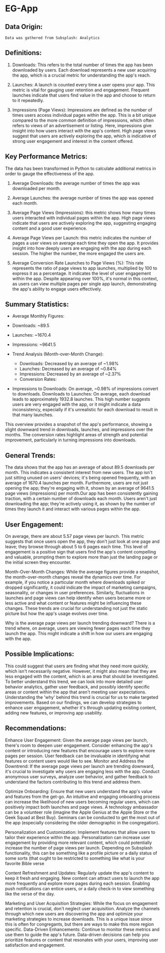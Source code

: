 # EG-App

## Data Origin:

	Data was gathered from Subsplash: Analytics

## Definitions:

1. Downloads: This refers to the total number of times the app has been downloaded by users. Each download represents a new user acquiring the app, which is a crucial metric for understanding the app's reach. 

2. Launches: A launch is counted every time a user opens your app. This metric is vital for gauging user retention and engagement. Frequent launches indicate that users find value in the app and choose to return to it repeatedly. 

3. Impressions (Page Views): Impressions are defined as the number of times users access individual pages within the app. This is a bit unique compared to the more common definition of impressions, which often refers to views of an advertisement or listing. Here, impressions give insight into how users interact with the app's content. High page views suggest that users are actively exploring the app, which is indicative of strong user engagement and interest in the content offered.

## Key Performance Metrics:

The data has been transformed in Python to calculate additional metrics in order to gauge the effectiveness of the app.

1. Average Downloads: the average number of times the app was downloaded per month. 

2. Average Launches: the average number of times the app was opened each month.

3. Average Page Views (Impressions): this metric shows how many times users interacted with individual pages within the app. High page views indicate that users are actively exploring the app, suggesting engaging content and a good user experience.

4. Average Page Views per Launch: this metric indicates the number of pages a user views on average each time they open the app. It provides insight into how deeply users are engaging with the app during each session. The higher the number, the more engaged the users are.

5. Average Conversion Rate Launches to Page Views (%): This rate represents the ratio of page views to app launches, multiplied by 100 to express it as a percentage. It indicates the level of user engagement within the app. Despite appearing over 100%, it's normal in this context, as users can view multiple pages per single app launch, demonstrating the app's ability to engage users effectively.

## Summary Statistics:

- Average Monthly Figures:
- Downloads: ~89.5
- Launches: ~1670.4
- Impressions: ~9641.5
- Trend Analysis (Month-over-Month Change):
	- Downloads: Decreased by an average of ~1.98%
	- Launches: Decreased by an average of ~0.84%
	- Impressions: Decreased by an average of ~2.37%
	- Conversion Rates:

- Impressions to Downloads: On average, ~0.98% of impressions convert to downloads.
Downloads to Launches: On average, each download leads to approximately 1932.8 launches. This high number suggests users are very engaged with the app, or it might indicate a data inconsistency, especially if it's unrealistic for each download to result in that many launches.

This overview provides a snapshot of the app's performance, showing a slight downward trend in downloads, launches, and impressions over the months. The conversion rates highlight areas of strength and potential improvement, particularly in turning impressions into downloads.

## General Trends:

The data shows that the app has an average of about 89.5 downloads per month. This indicates a consistent interest from new users. The app isn't just sitting unused on users' devices; it's being opened frequently, with an average of 1670.4 launches per month. Furthermore, users are not just opening the app; they're engaging with it, shown by an average of 9641.5 page views (impressions) per month.Our app has been consistently gaining traction, with a certain number of downloads each month. Users aren't just downloading the app; they're actively using it, as shown by the number of times they launch it and interact with various pages within the app.

## User Engagement:

On average, there are about 5.57 page views per launch. This metric suggests that once users open the app, they don't just look at one page and leave; they browse through about 5 to 6 pages each time. This level of engagement is a positive sign that users find the app's content compelling and valuable, prompting them to explore more than just the landing page or the initial screen they encounter.

Month-Over-Month Changes:
While the average figures provide a snapshot, the month-over-month changes reveal the dynamics over time. For example, if you notice a particular month where downloads spiked or dropped significantly, it could indicate the impact of marketing campaigns, seasonality, or changes in user preferences. Similarly, fluctuations in launches and page views can help identify when users became more or less active and what content or features might be influencing these changes. These trends are crucial for understanding not just the static picture but how the app's usage evolves over time.

Why is the average page views per launch trending downward?
There is a trend where, on average, users are viewing fewer pages each time they launch the app. This might indicate a shift in how our users are engaging with the app.

## Possible Implications: 

This could suggest that users are finding what they need more quickly, which isn't necessarily negative. However, it might also mean that they are less engaged with the content, which is an area that should be investigated.
To better understand this trend, we can look into more detailed user behavior analytics, gather user feedback, and possibly identify specific areas or content within the app that aren't meeting user expectations. Understanding the 'why' behind this trend is crucial for us to make targeted improvements.
Based on our findings, we can develop strategies to enhance user engagement, whether it's through updating existing content, adding new features, or improving app usability.

## Recommendations:

Enhance User Engagement: Given the average page views per launch, there's room to deepen user engagement. Consider enhancing the app's content or introducing new features that encourage users to explore more pages per session. User feedback can be invaluable in identifying what features or content users would like to see.
Monitor and Address the Downtrend: If the average page views per launch are trending downward, it's crucial to investigate why users are engaging less with the app. Conduct anonymous user surveys, analyze user behavior, and gather feedback to understand the factors contributing to this trend and address them.

Optimize Onboarding: Ensure that new users understand the app's value and features from the get-go. An intuitive and engaging onboarding process can increase the likelihood of new users becoming regular users, which can positively impact both launches and page views. A technology ambassador can be a volunteer role (imagine the Apple Genius at the Apple Store or the Geek Squad at Best Buy). Seminars can be conducted to get the most out of the app (especially considering the older demographic in the congregation).

Personalization and Customization: Implement features that allow users to tailor their experience within the app. Personalization can increase user engagement by providing more relevant content, which could potentially increase the number of page views per launch. Depending on Subsplash functionality, this can be something like a profile picture or a daily status of some sorts (that ought to be restricted to something like what is your favorite Bible verse

Content Refreshment and Updates: Regularly update the app's content to keep it fresh and engaging. New content can attract users to launch the app more frequently and explore more pages during each session. Enabling push notifications can entice users, or a daily check-in to view something like the verse of the day.

Marketing and User Acquisition Strategies: While the focus on engagement and retention is crucial, don't neglect user acquisition. Analyze the channels through which new users are discovering the app and optimize your marketing strategies to increase downloads. This is a unique issue since this is often for congregants, but there are ways to make this more region specific. 
Data-Driven Enhancements: Continue to monitor these metrics and use them to guide the app's future. Data-driven decisions can help you prioritize features or content that resonates with your users, improving user satisfaction and engagement.
